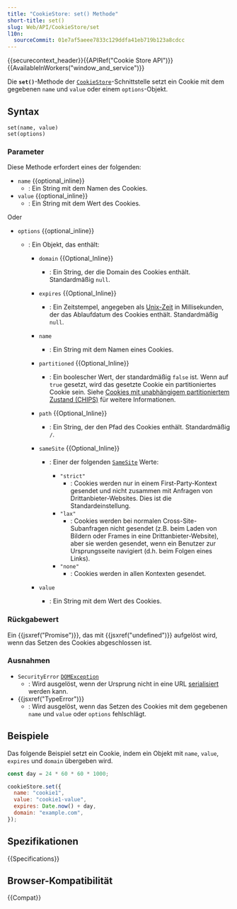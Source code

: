 ```yaml
---
title: "CookieStore: set() Methode"
short-title: set()
slug: Web/API/CookieStore/set
l10n:
  sourceCommit: 01e7af5aeee7833c129ddfa41eb719b123a8cdcc
---
```


{{securecontext_header}}{{APIRef("Cookie Store API")}}{{AvailableInWorkers("window_and_service")}}

Die **`set()`**-Methode der [`CookieStore`](/de/docs/Web/API/CookieStore)-Schnittstelle setzt ein Cookie mit dem gegebenen `name` und `value` oder einem `options`-Objekt.

## Syntax

```js-nolint
set(name, value)
set(options)
```

### Parameter

Diese Methode erfordert eines der folgenden:

- `name` {{optional_inline}}
  - : Ein String mit dem Namen des Cookies.
- `value` {{optional_inline}}
  - : Ein String mit dem Wert des Cookies.

Oder

- `options` {{optional_inline}}

  - : Ein Objekt, das enthält:

    - `domain` {{Optional_Inline}}
      - : Ein String, der die Domain des Cookies enthält. Standardmäßig `null`.
    - `expires` {{Optional_Inline}}
      - : Ein Zeitstempel, angegeben als [Unix-Zeit](/de/docs/Glossary/Unix_time) in Millisekunden, der das Ablaufdatum des Cookies enthält. Standardmäßig `null`.
    - `name`
      - : Ein String mit dem Namen eines Cookies.
    - `partitioned` {{Optional_Inline}}
      - : Ein boolescher Wert, der standardmäßig `false` ist. Wenn auf `true` gesetzt, wird das gesetzte Cookie ein partitioniertes Cookie sein. Siehe [Cookies mit unabhängigem partitioniertem Zustand (CHIPS)](/de/docs/Web/Privacy/Privacy_sandbox/Partitioned_cookies) für weitere Informationen.
    - `path` {{Optional_Inline}}
      - : Ein String, der den Pfad des Cookies enthält. Standardmäßig `/`.
    - `sameSite` {{Optional_Inline}}

      - : Einer der folgenden [`SameSite`](/de/docs/Web/HTTP/Headers/Set-Cookie#samesitesamesite-value) Werte:

        - `"strict"`
          - : Cookies werden nur in einem First-Party-Kontext gesendet und nicht zusammen mit Anfragen von Drittanbieter-Websites. Dies ist die Standardeinstellung.
        - `"lax"`
          - : Cookies werden bei normalen Cross-Site-Subanfragen nicht gesendet (z.B. beim Laden von Bildern oder Frames in eine Drittanbieter-Website), aber sie werden gesendet, wenn ein Benutzer zur Ursprungsseite navigiert (d.h. beim Folgen eines Links).
        - `"none"`
          - : Cookies werden in allen Kontexten gesendet.

    - `value`
      - : Ein String mit dem Wert des Cookies.

### Rückgabewert

Ein {{jsxref("Promise")}}, das mit {{jsxref("undefined")}} aufgelöst wird, wenn das Setzen des Cookies abgeschlossen ist.

### Ausnahmen

- `SecurityError` [`DOMException`](/de/docs/Web/API/DOMException)
  - : Wird ausgelöst, wenn der Ursprung nicht in eine URL [serialisiert](/de/docs/Glossary/Serialization) werden kann.
- {{jsxref("TypeError")}}
  - : Wird ausgelöst, wenn das Setzen des Cookies mit dem gegebenen `name` und `value` oder `options` fehlschlägt.

## Beispiele

Das folgende Beispiel setzt ein Cookie, indem ein Objekt mit `name`, `value`, `expires` und `domain` übergeben wird.

```js
const day = 24 * 60 * 60 * 1000;

cookieStore.set({
  name: "cookie1",
  value: "cookie1-value",
  expires: Date.now() + day,
  domain: "example.com",
});
```

## Spezifikationen

{{Specifications}}

## Browser-Kompatibilität

{{Compat}}
